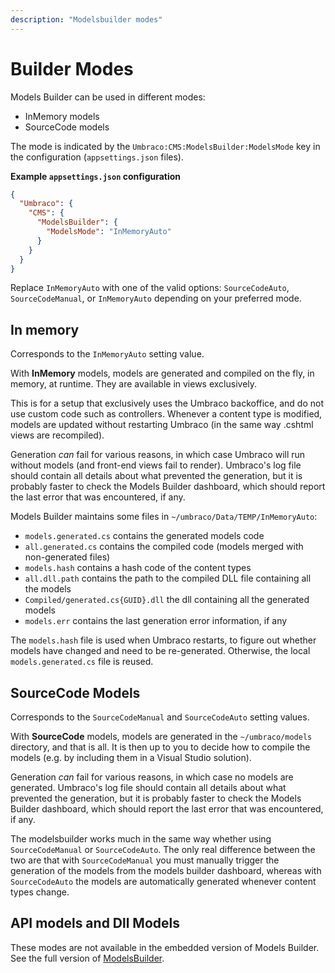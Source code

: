 ```yaml
---
description: "Modelsbuilder modes"
---
```


# Builder Modes

Models Builder can be used in different modes:

* InMemory models
* SourceCode models

The mode is indicated by the `Umbraco:CMS:ModelsBuilder:ModelsMode` key in the configuration (`appsettings.json` files).

**Example `appsettings.json` configuration**

```json
{
  "Umbraco": {
    "CMS": {
      "ModelsBuilder": {
        "ModelsMode": "InMemoryAuto"
      }
    }
  }
}
```

Replace `InMemoryAuto` with one of the valid options: `SourceCodeAuto`, `SourceCodeManual`, or `InMemoryAuto` depending on your preferred mode.

## In memory

Corresponds to the `InMemoryAuto` setting value.

With **InMemory** models, models are generated and compiled on the fly, in memory, at runtime. They are available in views exclusively.

This is for a setup that exclusively uses the Umbraco backoffice, and do not use custom code such as controllers. Whenever a content type is modified, models are updated without restarting Umbraco (in the same way .cshtml views are recompiled).

Generation *can* fail for various reasons, in which case Umbraco will run without models (and front-end views fail to render). Umbraco's log file should contain all details about what prevented the generation, but it is probably faster to check the Models Builder dashboard, which should report the last error that was encountered, if any.

Models Builder maintains some files in `~/umbraco/Data/TEMP/InMemoryAuto`:

* `models.generated.cs` contains the generated models code
* `all.generated.cs` contains the compiled code (models merged with non-generated files)
* `models.hash` contains a hash code of the content types
* `all.dll.path` contains the path to the compiled DLL file containing all the models
* `Compiled/generated.cs{GUID}.dll` the dll containing all the generated models
* `models.err` contains the last generation error information, if any

The `models.hash` file is used when Umbraco restarts, to figure out whether models have changed and need to be re-generated. Otherwise, the local `models.generated.cs` file is reused.

## SourceCode Models

Corresponds to the `SourceCodeManual` and `SourceCodeAuto` setting values.

With **SourceCode** models, models are generated in the `~/umbraco/models` directory, and that is all. It is then up to you to decide how to compile the models (e.g. by including them in a Visual Studio solution).

Generation *can* fail for various reasons, in which case no models are generated. Umbraco's log file should contain all details about what prevented the generation, but it is probably faster to check the Models Builder dashboard, which should report the last error that was encountered, if any.

The modelsbuilder works much in the same way whether using `SourceCodeManual` or `SourceCodeAuto`. The only real difference between the two are that with `SourceCodeManual` you must manually trigger the generation of the models from the models builder dashboard, whereas with `SourceCodeAuto` the models are automatically generated whenever content types change.

## API models and Dll Models

These modes are not available in the embedded version of Models Builder. See the full version of [ModelsBuilder](https://github.com/zpqrtbnk/Zbu.ModelsBuilder).
